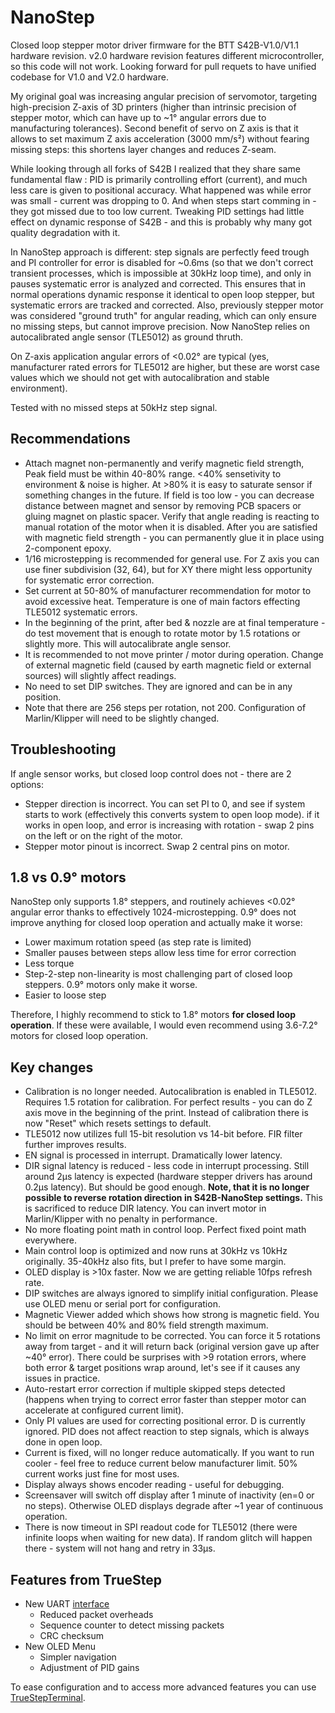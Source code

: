 # NanoStep
Closed loop stepper motor driver firmware for the BTT S42B-V1.0/V1.1 hardware revision. v2.0 hardware revision features different microcontroller, so this code will not work. Looking forward for pull requets to have unified codebase for V1.0 and V2.0 hardware.

My original goal was increasing angular precision of servomotor, targeting high-precision Z-axis of 3D printers (higher than intrinsic precision of stepper motor, which can have up to ~1° angular errors due to manufacturing tolerances). Second benefit of servo on Z axis is that it allows to set maximum Z axis acceleration (3000 mm/s²) without fearing missing steps: this shortens layer changes and reduces Z-seam. 

While looking through all forks of S42B I realized that they share same fundamental flaw : PID is primarily controlling effort (current), and much less care is given to positional accuracy. What happened was while error was small - current was dropping to 0. And when steps start comming in - they got missed due to too low current. Tweaking PID settings had little effect on dynamic response of S42B - and this is probably why many got quality degradation with it. 

In NanoStep approach is different: step signals are perfectly feed trough and PI controller for error is disabled for ~0.6ms (so that we don't correct transient processes, which is impossible at 30kHz loop time), and only in pauses systematic error is analyzed and corrected. This ensures that in normal operations dynamic response it identical to open loop stepper, but systematic errors are tracked and corrected. Also, previously stepper motor was considered "ground truth" for angular reading, which can only ensure no missing steps, but cannot improve precision. Now NanoStep relies on autocalibrated angle sensor (TLE5012) as ground thruth. 

On Z-axis application angular errors of <0.02° are typical (yes, manufacturer rated errors for TLE5012 are higher, but these are worst case values which we should not get with autocalibration and stable environment).

Tested with no missed steps at 50kHz step signal.

## Recommendations
- Attach magnet non-permanently and verify magnetic field strength, Peak field must be within 40-80% range. <40% sensetivity to environment & noise is higher. At >80% it is easy to saturate sensor if something changes in the future. If field is too low - you can decrease distance between magnet and sensor by removing PCB spacers or gluing magnet on plastic spacer.  Verify that angle reading is reacting to manual rotation of the motor when it is disabled. After you are satisfied with magnetic field strength - you can permanently glue it in place using 2-component epoxy. 
- 1/16 microstepping is recommended for general use. For Z axis you can use finer subdivision (32, 64), but for XY there might less opportunity for systematic error correction.
- Set current at 50-80% of manufacturer recommendation for motor to avoid excessive heat. Temperature is one of main factors effecting TLE5012 systematic errors.
- In the beginning of the print, after bed & nozzle are at final temperature - do test movement that is enough to rotate motor by 1.5 rotations or slightly more. This will autocalibrate angle sensor. 
- It is recommended to not move printer / motor during operation. Change of external magnetic field (caused by earth magnetic field or external sources) will slightly affect readings. 
- No need to set DIP switches. They are ignored and can be in any position. 
- Note that there are 256 steps per rotation, not 200. Configuration of Marlin/Klipper will need to be slightly changed.

## Troubleshooting
If angle sensor works, but closed loop control does not - there are 2 options:
- Stepper direction is incorrect. You can set PI to 0, and see if system starts to work (effectively this converts system to open loop mode). if it works in open loop, and error is increasing with rotation - swap 2 pins on the left or on the right of the motor. 
- Stepper motor pinout is incorrect. Swap 2 central pins on motor. 

## 1.8 vs 0.9° motors
NanoStep only supports 1.8° steppers, and routinely achieves <0.02° angular error thanks to effectively 1024-microstepping. 0.9° does not improve anything for closed loop operation and actually make it worse:
- Lower maximum rotation speed (as step rate is limited) 
- Smaller pauses between steps allow less time for error correction
- Less torque
- Step-2-step non-linearity is most challenging part of closed loop steppers. 0.9° motors only make it worse. 
- Easier to loose step

Therefore, I highly recommend to stick to 1.8° motors **for closed loop operation**. If these were available, I would even recommend using 3.6-7.2° motors for closed loop operation.

## Key changes
- Calibration is no longer needed. Autocalibration is enabled in TLE5012. Requires 1.5 rotation for calibration. For perfect results - you can do Z axis move in the beginning of the print. Instead of calibration there is now "Reset" which resets settings to default. 
- TLE5012 now utilizes full 15-bit resolution vs 14-bit before. FIR filter further improves results. 
- EN signal is processed in interrupt. Dramatically lower latency. 
- DIR signal latency is reduced - less code in interrupt processing. Still around 2µs latency is expected (hardware stepper drivers has around 0.2µs latency). But should be good enough. **Note, that it is no longer possible to reverse rotation direction in S42B-NanoStep settings.** This is sacrificed to reduce DIR latency. You can invert motor in Marlin/Klipper with no penalty in performance. 
- No more floating point math in control loop. Perfect fixed point math everywhere. 
- Main control loop is optimized and now runs at 30kHz vs 10kHz originally. 35-40kHz also fits, but I prefer to have some margin. 
- OLED display is >10x faster. Now we are getting reliable 10fps refresh rate.  
- DIP switches are always ignored to simplify initial configuration. Please use OLED menu or serial port for configuration. 
- Magnetic Viewer added which shows how strong is magnetic field. You should be between 40% and 80% field strength maximum. 
- No limit on error magnitude to be corrected. You can force it 5 rotations away from target - and it will return back (original version gave up after ~40° error). There could be surprises with >9 rotation errors, where both error & target positions wrap around, let's see if it causes any issues in practice. 
- Auto-restart error correction if multiple skipped steps detected (happens when trying to correct error faster than stepper motor can accelerate at configured current limit). 
- Only PI values are used for correcting positional error. D is currently ignored. PID does not affect reaction to step signals, which is always done in open loop. 
- Current is fixed, will no longer reduce automatically. If you want to run cooler - feel free to reduce current below manufacturer limit. 50% current works just fine for most uses. 
- Display always shows encoder reading - useful for debugging. 
- Screensaver will switch off display after 1 minute of inactivity (en=0 or no steps). Otherwise OLED displays degrade after ~1 year of continuous operation. 
- There is now timeout in SPI readout code for TLE5012 (there were infinite loops when waiting for new data). If random glitch will happen there - system will not hang and retry in 33µs. 

## Features from TrueStep
- New UART [interface](SerialInterface.md) 
  - Reduced packet overheads
  - Sequence counter to detect missing packets
  - CRC checksum
- New OLED Menu
  - Simpler navigation
  - Adjustment of PID gains

To ease configuration and to access more advanced features you can use [TrueStepTerminal](utils/TrueStepTerminal).
